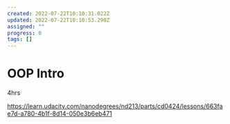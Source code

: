 ```yaml
---
created: 2022-07-22T10:10:31.022Z
updated: 2022-07-22T10:10:53.290Z
assigned: ""
progress: 0
tags: []
---
```


# OOP Intro

4hrs

https://learn.udacity.com/nanodegrees/nd213/parts/cd0424/lessons/663fae7d-a780-4b1f-8d14-050e3b6eb471
